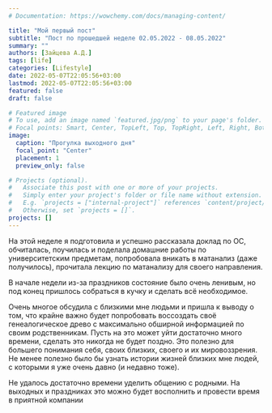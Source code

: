 ```yaml
---
# Documentation: https://wowchemy.com/docs/managing-content/

title: "Мой первый пост"
subtitle: "Пост по прошедшей неделе 02.05.2022 - 08.05.2022"
summary: ""
authors: [Зайцева А.Д.]
tags: [life]
categories: [Lifestyle]
date: 2022-05-07T22:05:56+03:00
lastmod: 2022-05-07T22:05:56+03:00
featured: false
draft: false

# Featured image
# To use, add an image named `featured.jpg/png` to your page's folder.
# Focal points: Smart, Center, TopLeft, Top, TopRight, Left, Right, BottomLeft, Bottom, BottomRight.
image:
  caption: "Прогулка выходного дня"
  focal_point: "Center"
  placement: 1
  preview_only: false

# Projects (optional).
#   Associate this post with one or more of your projects.
#   Simply enter your project's folder or file name without extension.
#   E.g. `projects = ["internal-project"]` references `content/project/deep-learning/index.md`.
#   Otherwise, set `projects = []`.
projects: []
---
```


На этой неделе я подготовила и успешно рассказала доклад по ОС, обчиталась, поучилась и поделала домашние работы по университетским предметам, попробовала вникать в матанализ (даже получилось), прочитала лекцию по матанализу для своего направления.

В начале недели из-за праздников состояние было очень ленивым, но под конец пришлось собраться в кучку и сделать всё необходимое.

Очень многое обсудила с близкими мне людьми и пришла к выводу о том, что крайне важно будет попробовать воссоздать своё генеалогическое древо с максимально обширной информацией по своим родственникам. Пусть на это может уйти достаточно много времени, сделать это никогда не будет поздно. Это полезно для большего понимания себя, своих близких, своего и их мировоззрения. Не менее полезно было бы узнать истории жизней близких мне людей, с которыми я уже очень давно (и недавно тоже).

Не удалось достаточно времени уделить общению с родными. На выходных и праздниках это можно будет восполнить и провести время в приятной компании
